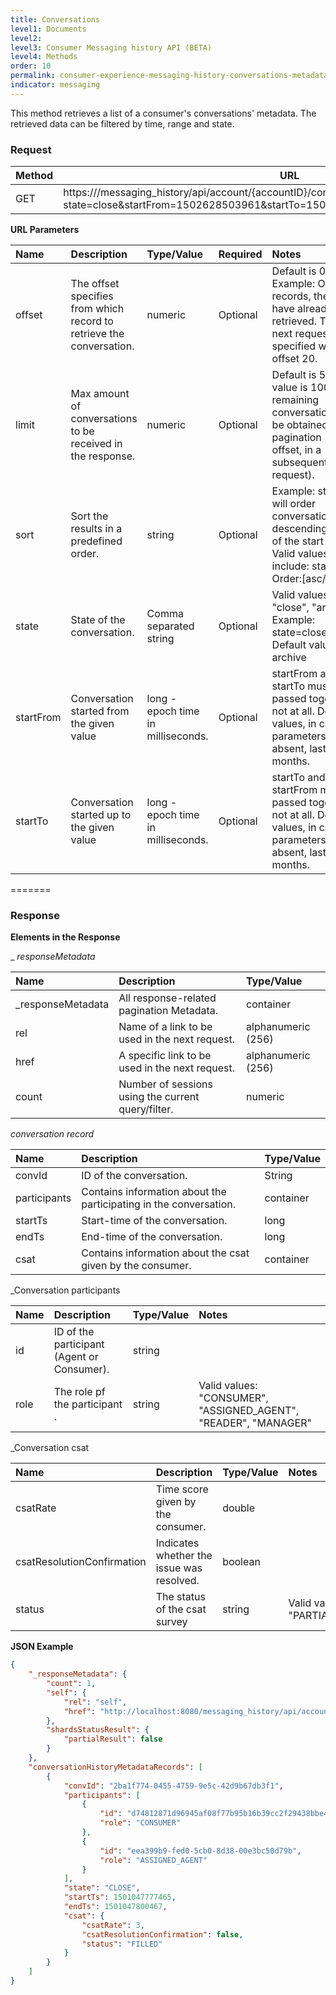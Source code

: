 ```yaml
---
title: Conversations
level1: Documents
level2: 
level3: Consumer Messaging history API (BETA)
level4: Methods
order: 10
permalink: consumer-experience-messaging-history-conversations-metadata.html
indicator: messaging
---
```


This method retrieves a list of a consumer's conversations' metadata. The retrieved data can be filtered by time, range and state.

### Request

Method | URL
------ | ---------------------------------------------------------------------------------------------------
GET   | https://<domain>/messaging_history/api/account/{accountID}/conversations/consumer/metadata/search?state=close&startFrom=1502628503961&startTo=1502628758614&offset=0&limit=50

**URL Parameters**

Name   | Description                                                          | Type/Value | Required | Notes
:----- | :------------------------------------------------------------------- | :--------- | :------- | :--------------------------------------------------------------------------------------------------------------------------------------------
offset | The offset specifies from which record to retrieve the conversation. | numeric    | Optional | Default is 0\. Example: Of 100 records, the first 20 have already been retrieved. Thus,the next request will be specified with offset 20.
limit  | Max amount of conversations to be received in the response.          | numeric    | Optional | Default is 50\. Max value is 100\. The remaining conversations can be obtained using pagination (using offset, in a subsequent request).
sort   | Sort the results in a predefined order.                              | string     | Optional | Example: start:desc will order conversations by descending value of the start time. Valid values include: start, end. Order:[asc/desc]
state        | State of the conversation.                 | Comma separated string             | Optional | Valid values: "close", "archive". Example: state=close,archive. Default value - archive
startFrom    | Conversation started from the given value  | long - epoch time in milliseconds. | Optional | startFrom and startTo must be passed together or not at all. Default values, in case start parameters are absent, last 13 months. 
startTo      | Conversation started up to the given value | long - epoch time in milliseconds. | Optional | startTo and startFrom must be passed together or not at all. Default values, in case start parameters are absent, last 13 months.

=======

### Response

**Elements in the Response**

_ _responseMetadata_

Name              | Description                                        | Type/Value
:---------------- | :------------------------------------------------- | :-----------------
_responseMetadata | All response-related pagination Metadata.          | container
rel               | Name of a link to be used in the next request.     | alphanumeric (256)
href              | A specific link to be used in the next request.    | alphanumeric (256)
count             | Number of sessions using the current query/filter. | numeric

_conversation record_

Name                 | Description                                                       | Type/Value
:------------------- | :---------------------------------------------------------------- | :---------
convId               | ID of the conversation.                                           | String     |
participants         | Contains information about the participating in the conversation. | container  |
startTs              | Start-time of the conversation.                                   | long       |
endTs                | End-time of the conversation.                                     | long       |
csat                 | Contains information about the csat given by the consumer.        | container  |

_Conversation participants

Name                 | Description                                 | Type/Value | Notes
:------------------- | :-------------------------------------------| :--------- | :------------------------------------------------------------------------------------------------------------
id                   | ID of the participant (Agent or Consumer).  | string     |
role                 | The role pf the participant .               | string     | Valid values: "CONSUMER", "ASSIGNED_AGENT", "READER", "MANAGER"


_Conversation csat

Name          | Description                                 | Type/Value | Notes
:------------ | :------------------------------------------ | :--------- | :-------------------------------------------------
csatRate                   | Time score given by the consumer.           | double     |
csatResolutionConfirmation | Indicates whether the issue was resolved.   | boolean    |
status                     | The status of the csat survey               | string     | Valid values: "FILLED", "PARTIALLY_FILLED","SKIPPED"

**JSON Example**

```json
{
    "_responseMetadata": {
        "count": 1,
        "self": {
            "rel": "self",
            "href": "http://localhost:8080/messaging_history/api/account/le69322492/conversations/consumer/metadata/search?limit=50&offset=0&sort=start:desc"
        },
        "shardsStatusResult": {
            "partialResult": false
        }
    },
    "conversationHistoryMetadataRecords": [
        {
            "convId": "2ba1f774-0455-4759-9e5c-42d9b67db3f1",
            "participants": [
                {
                    "id": "d74812871d96945af08f77b95b16b39cc2f29438bbe48b0109e2719575787332",
                    "role": "CONSUMER"
                },
                {
                    "id": "eea399b9-fed0-5cb0-8d38-00e3bc50d79b",
                    "role": "ASSIGNED_AGENT"
                }
            ],
            "state": "CLOSE",
            "startTs": 1501047777465,
            "endTs": 1501047800467,
            "csat": {
                "csatRate": 3,
                "csatResolutionConfirmation": false,
                "status": "FILLED"
            }
        }
    ]
}
```
